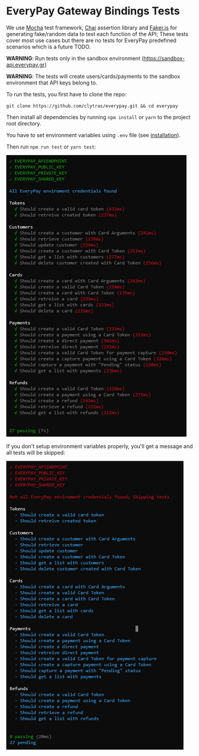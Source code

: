 # EveryPay Gateway Bindings Tests

We use [Mocha](https://mochajs.org/) test framework, [Chai](https://www.chaijs.com/) assertion library and [Faker.js](https://github.com/marak/Faker.js/) for generating fake/random data to test each function of the API; These tests cover most use cases but there are no tests for EveryPay predefined scenarios which is a future TODO.

**WARNING**: Run tests only in the sandbox environment (https://sandbox-api.everypay.gr)

**WARNING**: The tests will create users/cards/payments to the sandbox environment that API keys belong to.

To run the tests, you first have to clone the repo:

```
git clone https://github.com/clytras/everypay.git && cd everypay
```

Then install all dependencies by running `npm install` or `yarn` to the project root directory.

You have to set environment variables using `.env` file (see [installation](../README.md#installation)).

Then run `npm run test` or `yarn test`:

![EveryPay JS API All Tests Passed](EveryPay_JS_API_AllTestsPassed.png)

If you don't setup environment variables properly, you'll get a message and all tests will be skipped:

![EveryPay JS API Tests With No Environment Variables](EveryPay_JS_API_TestsWithNoEnvVars.png)
